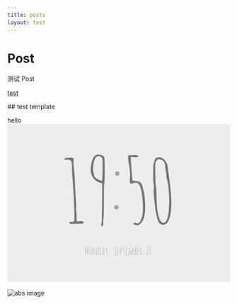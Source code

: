```yaml
---
title: posts
layout: test
---
```


# Post

测试 Post

[test](./test.md)

<v-test>
## test template
</v-test>

<!-- more -->

hello
![test image](./test.jpg)

![abs image](https://test.jpg)

[hello]: http://baidu.com
